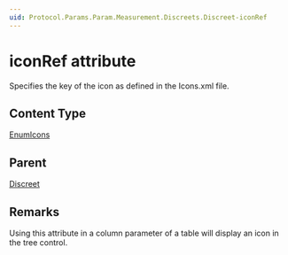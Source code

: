 ```yaml
---
uid: Protocol.Params.Param.Measurement.Discreets.Discreet-iconRef
---
```


# iconRef attribute

Specifies the key of the icon as defined in the Icons.xml file.

## Content Type

[EnumIcons](xref:Protocol-EnumIcons)

## Parent

[Discreet](xref:Protocol.Params.Param.Measurement.Discreets.Discreet)

## Remarks

Using this attribute in a column parameter of a table will display an icon in the tree control.
